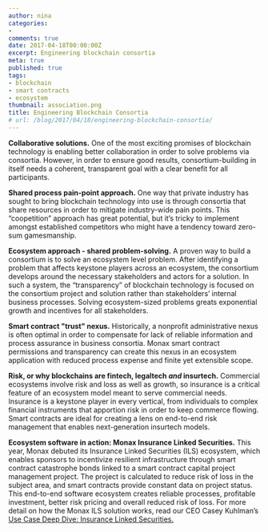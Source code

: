```yaml
---
author: nina
categories:
-
comments: true
date: 2017-04-18T00:00:00Z
excerpt: Engineering blockchain consortia
meta: true
published: true
tags:
- blockchain
- smart contracts
- ecosystem
thumbnail: association.png
title: Engineering Blockchain Consortia
# url: /blog/2017/04/18/engineering-blockchain-consortia/
---
```


**Collaborative solutions.**
One of the most exciting promises of blockchain technology is enabling better collaboration in order to solve problems via consortia. However, in order to ensure good results, consortium-building in itself needs a coherent, transparent goal with a clear benefit for all participants.


**Shared process pain-point approach.** 
One way that private industry has sought to bring blockchain technology into use is through consortia that share resources in order to mitigate industry-wide pain points. This “coopetition”  approach has great potential, but it’s tricky to implement amongst established competitors who might have a tendency toward zero-sum gamesmanship.


**Ecosystem approach - shared problem-solving.** 
A proven way to build a consortium is to solve an ecosystem level problem. After identifying a problem that affects keystone players across an ecosystem, the consortium develops around the necessary stakeholders and actors for a solution. In such a system, the “transparency” of blockchain technology is focused on the consortium project and solution rather than stakeholders’ internal business processes. Solving ecosystem-sized problems greats exponential growth and incentives for all stakeholders.


**Smart contract "trust" nexus.** 
Historically, a nonprofit administrative nexus is often optimal in order to compensate for lack of reliable information and process assurance in business consortia. Monax smart contract permissions and transparency can create this nexus in an ecosystem application with reduced process expense and finite yet extensible scope.


**Risk, or why blockchains are fintech, legaltech *and* insurtech.** 
Commercial ecosystems involve risk and loss as well as growth, so insurance is a critical feature of an ecosystem model meant to serve commercial needs. Insurance is a keystone player in every vertical, from individuals to complex financial instruments that apportion risk in order to keep commerce flowing. Smart contracts are ideal for creating a lens on end-to-end risk management that enables next-generation insurtech models. 


**Ecosystem software in action: Monax Insurance Linked Securities.** 
This year, Monax debuted its Insurance Linked Securities (ILS) ecosystem, which enables sponsors to incentivize resilient infrastructure through smart contract catastrophe bonds linked to a smart contract capital project management project. The project is calculated to reduce risk of loss in the subject area, and smart contracts provide constant data on project status. This end-to-end software ecosystem creates reliable processes, profitable investment, better risk pricing and overall reduced risk of loss. For more detail on how the Monax ILS solution works, read our CEO Casey Kuhlman’s [Use Case Deep Dive: Insurance Linked Securities.](/2017/02/02/use-case-deep-dive-insurance-linked-securities/) 
